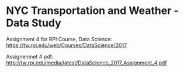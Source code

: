 # NYC Transportation and Weather - Data Study

Assignment 4 for RPI Course, Data Science: https://tw.rpi.edu/web/Courses/DataScience/2017

Assignemnet 4 pdf: http://tw.rpi.edu/media/latest/DataScience_2017_Assignment_4.pdf

